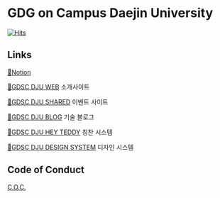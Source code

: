 # GDG on Campus Daejin University

[![Hits](https://hits.seeyoufarm.com/api/count/incr/badge.svg?url=https%3A%2F%2Fgithub.com%2FGDSC-Daejin&count_bg=%234285F4&title_bg=%23555555&icon=groupon.svg&icon_color=%23E7E7E7&title=GDSC+DJU&edge_flat=false)](https://hits.seeyoufarm.com)

## Links

[📍Notion](https://gdsc-dju.notion.site/GDSC-DJU-e20c129e53fc453696731813aaceb2a9?pvs=4)

[📍GDSC DJU WEB](https://gdscdju.dev) 소개사이트

[📍GDSC DJU SHARED](https://shared.gdscdju.dev) 이벤트 사이트

[📍GDSC DJU BLOG](https://blog.gdscdju.dev) 기술 블로그

[📍GDSC DJU HEY TEDDY](https://teddy.gdscdju.dev) 칭찬 시스템

[📍GDSC DJU DESIGN SYSTEM](https://design.gdscdju.dev) 디자인 시스템

## Code of Conduct

[C.O.C.](https://github.com/GDSC-Daejin/.github/blob/master/profile/CODE_OF_CONDUCT.md)

